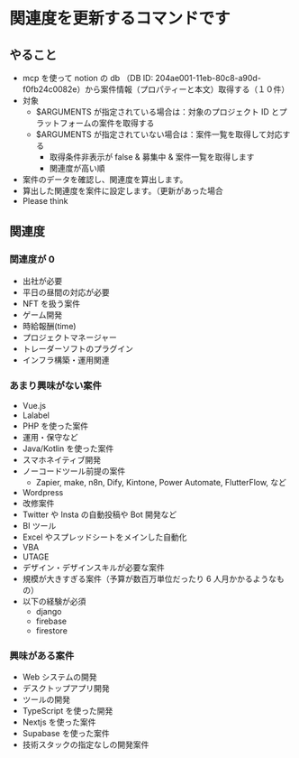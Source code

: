 # 関連度を更新するコマンドです

## やること

- mcp を使って notion の db （DB ID: 204ae001-11eb-80c8-a90d-f0fb24c0082e）から案件情報（プロパティーと本文）取得する（１０件）
- 対象
  - $ARGUMENTS が指定されている場合は：対象のプロジェクト ID とプラットフォームの案件を取得する
  - $ARGUMENTS が指定されていない場合は：案件一覧を取得して対応する
    - 取得条件非表示が false & 募集中 & 案件一覧を取得します
    - 関連度が高い順
- 案件のデータを確認し、関連度を算出します。
- 算出した関連度を案件に設定します。（更新があった場合
- Please think

## 関連度

### 関連度が 0

- 出社が必要
- 平日の昼間の対応が必要
- NFT を扱う案件
- ゲーム開発
- 時給報酬(time)
- プロジェクトマネージャー
- トレーダーソフトのプラグイン
- インフラ構築・運用関連

### あまり興味がない案件

- Vue.js
- Lalabel
- PHP を使った案件
- 運用・保守など
- Java/Kotlin を使った案件
- スマホネイティブ開発
- ノーコードツール前提の案件
  - Zapier, make, n8n, Dify, Kintone, Power Automate, FlutterFlow, など
- Wordpress
- 改修案件
- Twitter や Insta の自動投稿や Bot 開発など
- BI ツール
- Excel やスプレッドシートをメインした自動化
- VBA
- UTAGE
- デザイン・デザインスキルが必要な案件
- 規模が大きすぎる案件（予算が数百万単位だったり 6 人月かかるようなもの）
- 以下の経験が必須
  - django
  - firebase
  - firestore

### 興味がある案件

- Web システムの開発
- デスクトップアプリ開発
- ツールの開発
- TypeScript を使った開発
- Nextjs を使った案件
- Supabase を使った案件
- 技術スタックの指定なしの開発案件
